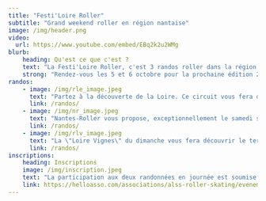 ```yaml
---
title: "Festi'Loire Roller"
subtitle: "Grand weekend roller en région nantaise"
image: /img/header.png
video:
  url: https://www.youtube.com/embed/EBq2k2u2WMg
blurb:
    heading: Qu'est ce que c'est ?
    text: "La Festi'Loire Roller, c'est 3 randos roller dans la région nantaise en un seul week-end ! Découvrez ci-dessous l'édition 2024."
    strong: "Rendez-vous les 5 et 6 octobre pour la prochaine édition 2024 !"
randos:
    - image: /img/rle_image.jpeg
      text: "Partez à la découverte de la Loire. Ce circuit vous fera découvrir les rives droite et gauche de la Loire en passant sur les ponts la traversant. 50 km avec une option de 6 km en plus."
      link: /randos/
    - image: /img/nr_image.jpeg
      text: "Nantes-Roller vous propose, exceptionnellement le samedi soir, une balade nocture pour découvrir   Nantes. 9 km dans le centre de Nantes."
      link: /randos/
    - image: /img/rlv_image.jpeg
      text: "La \"Loire Vignes\" du dimanche vous fera découvrir le terroir nantais avec une petite dégustation le midi. 44 km avec une option de 12 km après le pique-nique."
      link: /randos/
inscriptions:
    heading: Inscriptions
    image: /img/inscription.jpeg
    text: "La participation aux deux randonnées en journée est soumise à inscription. Ne tardez pas à faire la vôtre avant la majoration des dernières semaines."
    link: https://helloasso.com/associations/alss-roller-skating/evenements/festi-loire-roller-2024
---
```


